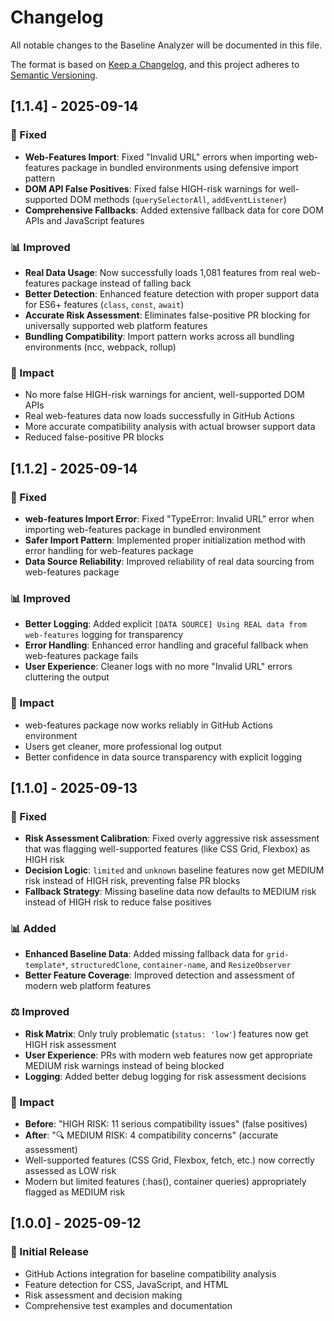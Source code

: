 # Changelog

All notable changes to the Baseline Analyzer will be documented in this file.

The format is based on [Keep a Changelog](https://keepachangelog.com/en/1.0.0/),
and this project adheres to [Semantic Versioning](https://semver.org/spec/v2.0.0.html).

## [1.1.4] - 2025-09-14

### 🔧 Fixed
- **Web-Features Import**: Fixed "Invalid URL" errors when importing web-features package in bundled environments using defensive import pattern
- **DOM API False Positives**: Fixed false HIGH-risk warnings for well-supported DOM methods (`querySelectorAll`, `addEventListener`)
- **Comprehensive Fallbacks**: Added extensive fallback data for core DOM APIs and JavaScript features

### 📊 Improved  
- **Real Data Usage**: Now successfully loads 1,081 features from real web-features package instead of falling back
- **Better Detection**: Enhanced feature detection with proper support data for ES6+ features (`class`, `const`, `await`)
- **Accurate Risk Assessment**: Eliminates false-positive PR blocking for universally supported web platform features
- **Bundling Compatibility**: Import pattern works across all bundling environments (ncc, webpack, rollup)

### 🎯 Impact
- No more false HIGH-risk warnings for ancient, well-supported DOM APIs
- Real web-features data now loads successfully in GitHub Actions
- More accurate compatibility analysis with actual browser support data
- Reduced false-positive PR blocks

## [1.1.2] - 2025-09-14

### 🔧 Fixed
- **web-features Import Error**: Fixed "TypeError: Invalid URL" error when importing web-features package in bundled environment
- **Safer Import Pattern**: Implemented proper initialization method with error handling for web-features package
- **Data Source Reliability**: Improved reliability of real data sourcing from web-features package

### 📊 Improved
- **Better Logging**: Added explicit `[DATA SOURCE] Using REAL data from web-features` logging for transparency
- **Error Handling**: Enhanced error handling and graceful fallback when web-features package fails
- **User Experience**: Cleaner logs with no more "Invalid URL" errors cluttering the output

### 🎯 Impact
- web-features package now works reliably in GitHub Actions environment
- Users get cleaner, more professional log output
- Better confidence in data source transparency with explicit logging

## [1.1.0] - 2025-09-13

### 🔧 Fixed
- **Risk Assessment Calibration**: Fixed overly aggressive risk assessment that was flagging well-supported features (like CSS Grid, Flexbox) as HIGH risk
- **Decision Logic**: `limited` and `unknown` baseline features now get MEDIUM risk instead of HIGH risk, preventing false PR blocks
- **Fallback Strategy**: Missing baseline data now defaults to MEDIUM risk instead of HIGH risk to reduce false positives

### 📊 Added
- **Enhanced Baseline Data**: Added missing fallback data for `grid-template*`, `structuredClone`, `container-name`, and `ResizeObserver`
- **Better Feature Coverage**: Improved detection and assessment of modern web platform features

### ⚖️ Improved
- **Risk Matrix**: Only truly problematic (`status: 'low'`) features now get HIGH risk assessment
- **User Experience**: PRs with modern web features now get appropriate MEDIUM risk warnings instead of being blocked
- **Logging**: Added better debug logging for risk assessment decisions

### 🎯 Impact
- **Before**: "HIGH RISK: 11 serious compatibility issues" (false positives)
- **After**: "🔍 MEDIUM RISK: 4 compatibility concerns" (accurate assessment)
- Well-supported features (CSS Grid, Flexbox, fetch, etc.) now correctly assessed as LOW risk
- Modern but limited features (:has(), container queries) appropriately flagged as MEDIUM risk

## [1.0.0] - 2025-09-12

### 🚀 Initial Release
- GitHub Actions integration for baseline compatibility analysis
- Feature detection for CSS, JavaScript, and HTML
- Risk assessment and decision making
- Comprehensive test examples and documentation
